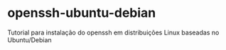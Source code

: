 # openssh-ubuntu-debian
Tutorial para instalação do openssh em distribuições Linux baseadas no Ubuntu/Debian
